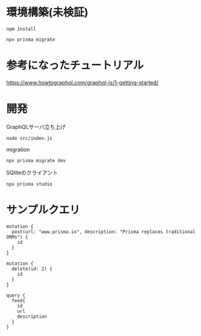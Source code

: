 # 環境構築(未検証)

```text
npm install

npx prisma migrate 
```

# 参考になったチュートリアル

https://www.howtographql.com/graphql-js/1-getting-started/

# 開発

GraphQLサーバ立ち上げ

```text
node src/index.js   
```

migration

```text
npx prisma migrate dev
```

SQliteのクライアント

```text
npx prisma studio
```

# サンプルクエリ

```text
mutation {
  post(url: "www.prisma.io", description: "Prisma replaces traditional ORMs") {
    id
  }
}

mutation {
  delete(id: 2) {
    id
  }
}

query {
  feed{
    id
    url
    description
  }
}
```